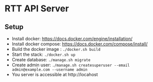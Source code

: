 # RTT API Server

## Setup

* Install docker: https://docs.docker.com/engine/installation/
* Install docker compose: https://docs.docker.com/compose/install/
* Build the docker image : `./docker.sh build`
* Start the stack: `./docker.sh up`
* Create database: `./manage.sh migrate`
* Create admin user: `./manage.sh createsuperuser --email admin@example.com --username admin`
* You server is accessible at http://locahost
